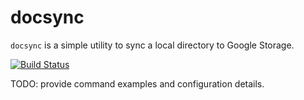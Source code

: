 # docsync

`docsync` is a simple utility to sync a local directory to Google Storage.

[![Build Status](https://travis-ci.org/andreich/docsync.svg?branch=master)](https://travis-ci.org/andreich/docsync)

TODO: provide command examples and configuration details.
